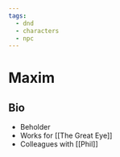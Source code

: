 ```yaml
---
tags:
  - dnd
  - characters
  - npc
---
```

# Maxim
## Bio
- Beholder
- Works for [[The Great Eye]]
- Colleagues with [[Phil]]
